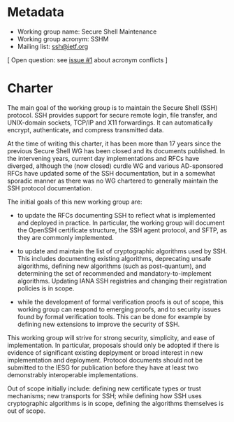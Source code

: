 # Metadata

* Working group name: Secure Shell Maintenance
* Working group acronym: SSHM
* Mailing list: ssh@ietf.org

[ Open question: see
[issue #1](https://github.com/DavidSchinazi/ssh-charter/issues/1)
about acronym conflicts ]

# Charter

The main goal of the working group is to maintain the Secure Shell (SSH)
protocol. SSH provides support for secure remote login, file transfer, and
UNIX-domain sockets, TCP/IP and X11 forwardings. It can automatically encrypt,
authenticate, and compress transmitted data.

At the time of writing this charter, it has been more than 17 years since the
previous Secure Shell WG has been closed and its documents published. In the
intervening years, current day implementations and RFCs have diverged, although
the (now closed) curdle WG and various AD-sponsored RFCs have updated some of
the SSH documentation, but in a somewhat sporadic manner as there was no WG
chartered to generally maintain the SSH protocol documentation. 

The initial goals of this new working group are:   

* to update the RFCs documenting SSH to reflect what is implemented and deployed in practice.
  In particular, the working group will document the OpenSSH certificate structure, the SSH agent
  protocol, and SFTP, as they are commonly implemented.

* to update and maintain the list of cryptographic algorithms used by SSH. This includes documenting
  existing algorithms, deprecating unsafe algorithms, defining new algorithms (such as post-quantum),
  and determining the set of recommended and mandatory-to-implement algorithms. Updating IANA SSH
  registries and changing their registration policies is in scope.
  
* while the development of formal verification proofs is out of scope, this
working group can respond to emerging proofs, and to security issues found by
formal verification tools. This can be done for example by defining new
extensions to improve the security of SSH.

This working group will strive for strong security, simplicity, and ease of
implementation. In particular, proposals should only be adopted if there is
evidence of significant existing deplpyment or broad interest in new
implementation and deployment. Protocol documents should not be submitted to
the IESG for publication before they have at least two demonstrably
interoperable implementations.

Out of scope initially include:  defining new certificate types or trust mechanisms; new
transports for SSH; while defining how SSH uses cryptographic
algorithms is in scope, defining the algorithms themselves is out of scope.
